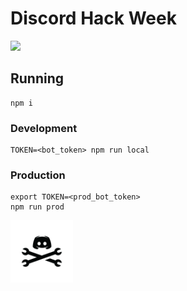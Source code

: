 # Discord Hack Week

<img src="./src/hack_wump_ship.png" height="200"/>

## Running

```
npm i
```

### Development

```
TOKEN=<bot_token> npm run local
```

### Production

```
export TOKEN=<prod_bot_token>
npm run prod
```

<img src="./img/hack_pirate_black.png" height="100"/>
